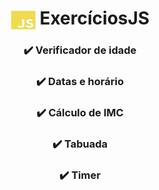 <div align="center">
<h1> <img align="center" alt="Hashimoto-JS" height="30" width="40" src="https://raw.githubusercontent.com/devicons/devicon/master/icons/javascript/javascript-plain.svg"> ExercíciosJS
<h3> ✔️ Verificador de idade
<h3> ✔️ Datas e horário
<h3> ✔️ Cálculo de IMC
<h3> ✔️ Tabuada
<h3> ✔️ Timer
</div>
